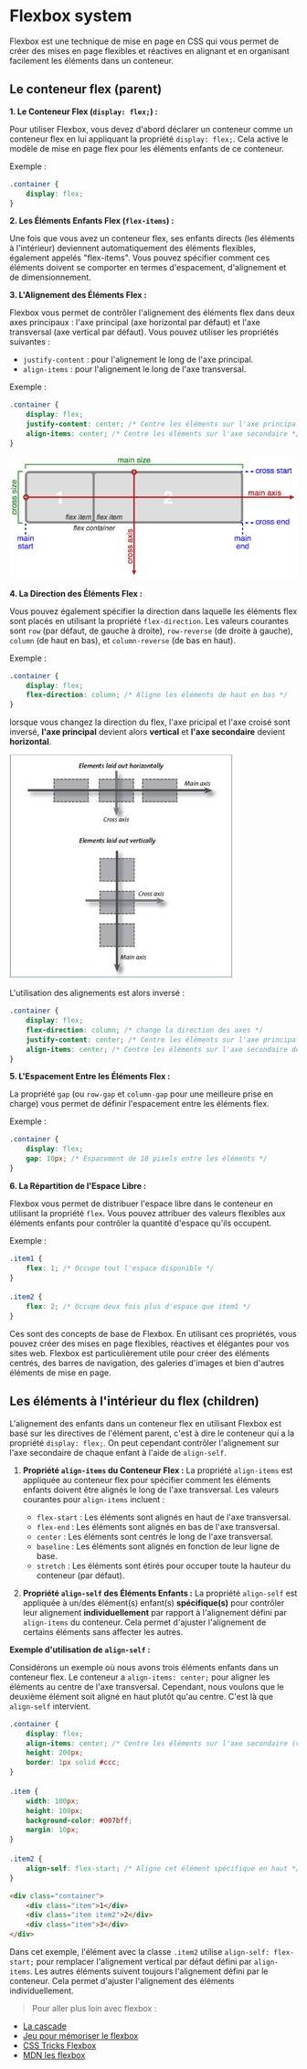 # Flexbox system

Flexbox est une technique de mise en page en CSS qui vous permet de créer des mises en page flexibles et réactives en alignant et en organisant facilement les éléments dans un conteneur.

## Le conteneur flex (parent)

**1. Le Conteneur Flex (`display: flex;`) :**

Pour utiliser Flexbox, vous devez d'abord déclarer un conteneur comme un conteneur flex en lui appliquant la propriété `display: flex;`. Cela active le modèle de mise en page flex pour les éléments enfants de ce conteneur.

Exemple :
```css
.container {
    display: flex;
}
```

**2. Les Éléments Enfants Flex (`flex-items`) :**

Une fois que vous avez un conteneur flex, ses enfants directs (les éléments à l'intérieur) deviennent automatiquement des éléments flexibles, également appelés "flex-items". Vous pouvez spécifier comment ces éléments doivent se comporter en termes d'espacement, d'alignement et de dimensionnement.

**3. L'Alignement des Éléments Flex :**

Flexbox vous permet de contrôler l'alignement des éléments flex dans deux axes principaux : l'axe principal (axe horizontal par défaut) et l'axe transversal (axe vertical par défaut). 
Vous pouvez utiliser les propriétés suivantes :

- `justify-content` : pour l'alignement le long de l'axe principal.
- `align-items` : pour l'alignement le long de l'axe transversal.

Exemple :

```css
.container {
    display: flex;
    justify-content: center; /* Centre les éléments sur l'axe principal */
    align-items: center; /* Centre les éléments sur l'axe secondaire */
}
```

![Schéma des axes et des éléments flex](../ressources/14-flexbox/flexbox.png)

**4. La Direction des Éléments Flex :**

Vous pouvez également spécifier la direction dans laquelle les éléments flex sont placés en utilisant la propriété `flex-direction`. Les valeurs courantes sont `row` (par défaut, de gauche à droite), `row-reverse` (de droite à gauche), `column` (de haut en bas), et `column-reverse` (de bas en haut).

Exemple :

```css
.container {
    display: flex;
    flex-direction: column; /* Aligne les éléments de haut en bas */
}
```

lorsque vous changez la direction du flex, l'axe pricipal et l'axe croisé sont inversé, **l'axe principal** devient alors **vertical** et **l'axe secondaire** devient **horizontal**.

![Changement de direction flex](../ressources/14-flexbox/flexbox-cros-axis.jpeg)

L'utilisation des alignements est alors inversé :

```css
.container {
    display: flex;
    flex-direction: column; /* change la direction des axes */
    justify-content: center; /* Centre les éléments sur l'axe principal (donc maintenant vertical) */
    align-items: center; /* Centre les éléments sur l'axe secondaire donc maintenant horizontal */
}
```

**5. L'Espacement Entre les Éléments Flex :**

La propriété `gap` (ou `row-gap` et `column-gap` pour une meilleure prise en charge) vous permet de définir l'espacement entre les éléments flex.

Exemple :

```css
.container {
    display: flex;
    gap: 10px; /* Espacement de 10 pixels entre les éléments */
}
```

**6. La Répartition de l'Espace Libre :**

Flexbox vous permet de distribuer l'espace libre dans le conteneur en utilisant la propriété `flex`. Vous pouvez attribuer des valeurs flexibles aux éléments enfants pour contrôler la quantité d'espace qu'ils occupent.

Exemple :

```css
.item1 {
    flex: 1; /* Occupe tout l'espace disponible */
}

.item2 {
    flex: 2; /* Occupe deux fois plus d'espace que item1 */
}
```

Ces sont des concepts de base de Flexbox. En utilisant ces propriétés, vous pouvez créer des mises en page flexibles, réactives et élégantes pour vos sites web. Flexbox est particulièrement utile pour créer des éléments centrés, des barres de navigation, des galeries d'images et bien d'autres éléments de mise en page.

## Les éléments à l'intérieur du flex (children)

L'alignement des enfants dans un conteneur flex en utilisant Flexbox est basé sur les directives de l'élément parent, c'est à dire le conteneur qui a la propriété `display: flex;`.
On peut cependant contrôler l'alignement sur l'axe secondaire de chaque enfant à l'aide de `align-self`.

1. **Propriété `align-items` du Conteneur Flex :** La propriété `align-items` est appliquée au conteneur flex pour spécifier comment les éléments enfants doivent être alignés le long de l'axe transversal. Les valeurs courantes pour `align-items` incluent :

   - `flex-start` : Les éléments sont alignés en haut de l'axe transversal.
   - `flex-end` : Les éléments sont alignés en bas de l'axe transversal.
   - `center` : Les éléments sont centrés le long de l'axe transversal.
   - `baseline` : Les éléments sont alignés en fonction de leur ligne de base.
   - `stretch` : Les éléments sont étirés pour occuper toute la hauteur du conteneur (par défaut).

2. **Propriété `align-self` des Éléments Enfants :** La propriété `align-self` est appliquée à un/des élément(s) enfant(s) **spécifique(s)** pour contrôler leur alignement **individuellement** par rapport à l'alignement défini par `align-items` du conteneur. Cela permet d'ajuster l'alignement de certains éléments sans affecter les autres.

**Exemple d'utilisation de `align-self` :**

Considérons un exemple où nous avons trois éléments enfants dans un conteneur flex. Le conteneur a `align-items: center;` pour aligner les éléments au centre de l'axe transversal. Cependant, nous voulons que le deuxième élément soit aligné en haut plutôt qu'au centre. C'est là que `align-self` intervient.

```css
.container {
    display: flex;
    align-items: center; /* Centre les éléments sur l'axe secondaire (verticalement) */
    height: 200px;
    border: 1px solid #ccc;
}

.item {
    width: 100px;
    height: 100px;
    background-color: #007bff;
    margin: 10px;
}

.item2 {
    align-self: flex-start; /* Aligne cet élément spécifique en haut */
}
```

```html
<div class="container">
    <div class="item">1</div>
    <div class="item item2">2</div>
    <div class="item">3</div>
</div>
```

Dans cet exemple, l'élément avec la classe `.item2` utilise `align-self: flex-start;` pour remplacer l'alignement vertical par défaut défini par `align-items`. Les autres éléments suivent toujours l'alignement défini par le conteneur. Cela permet d'ajuster l'alignement des éléments individuellement.

> Pour aller plus loin avec flexbox :

- [La cascade](https://la-cascade.io/articles/flexbox-guide-complet)
- [Jeu pour mémoriser le flexbox](https://flexboxfroggy.com/#fr)
- [CSS Tricks Flexbox](https://css-tricks.com/snippets/css/a-guide-to-flexbox/)
- [MDN les flexbox](https://developer.mozilla.org/fr/docs/Learn/CSS/CSS_layout/Flexbox)